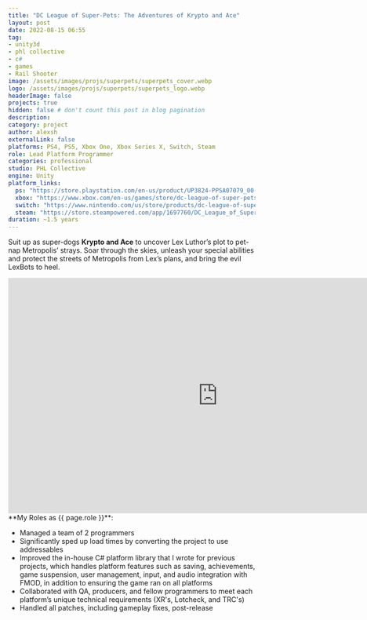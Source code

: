 ```yaml
---
title: "DC League of Super-Pets: The Adventures of Krypto and Ace"
layout: post
date: 2022-08-15 06:55
tag: 
- unity3d
- phl collective
- c#
- games
- Rail Shooter
image: /assets/images/projs/superpets/superpets_cover.webp
logo: /assets/images/projs/superpets/superpets_logo.webp
headerImage: false
projects: true
hidden: false # don't count this post in blog pagination
description:
category: project
author: alexsh
externalLink: false
platforms: PS4, PS5, Xbox One, Xbox Series X, Switch, Steam
role: Lead Platform Programmer
categories: professional
studio: PHL Collective
engine: Unity
platform_links:
  ps: "https://store.playstation.com/en-us/product/UP3824-PPSA07079_00-SUPERPETSGAME001"
  xbox: "https://www.xbox.com/en-us/games/store/dc-league-of-super-pets-the-adventures-of-krypto-and-ace/9np1g0t8jdmr"
  switch: "https://www.nintendo.com/us/store/products/dc-league-of-super-pets-the-adventures-of-krypto-and-ace-switch/"
  steam: "https://store.steampowered.com/app/1697760/DC_League_of_SuperPets_The_Adventures_of_Krypto_and_Ace/"
duration: ~1.5 years
---
```

Suit up as super-dogs **Krypto and Ace** to uncover Lex Luthor’s plot to pet-nap Metropolis’ strays. Soar through the skies, unleash your special abilities and protect the streets of Metropolis from Lex’s plans, and bring the evil LexBots to heel.

<iframe width="854" height="480" src="https://www.youtube.com/embed/35nFRrZXZGk" title="DC League of Super-Pets: The Adventures of Krypto and Ace - Launch Trailer - Nintendo Switch" frameborder="0" allow="accelerometer; autoplay; clipboard-write; encrypted-media; gyroscope; picture-in-picture; web-share" referrerpolicy="strict-origin-when-cross-origin" allowfullscreen></iframe>

<section id="my-roles"></section>
**My Roles as {{ page.role }}**:

- Managed a team of 2 programmers
- Significantly sped up load times by converting the project to use addressables
- Improved the in-house C# platform library that I wrote for previous projects, which handles platform features such as saving, achievements, game suspension, user management, input, and audio integration with FMOD, in addition to ensuring the game ran on all platforms
- Collaborated with QA, producers, and fellow programmers to meet each platform’s unique technical requirements (XR's, Lotcheck, and TRC's)
- Handled all patches, including gameplay fixes, post-release